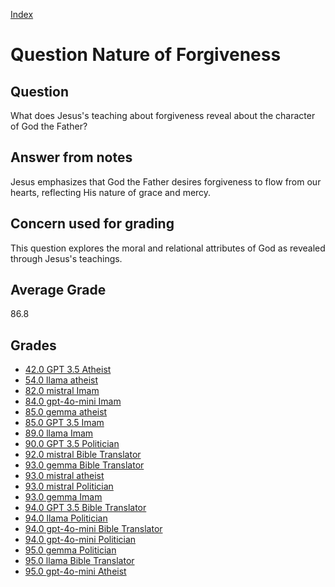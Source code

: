 
[Index](../../index.md)
# Question Nature of Forgiveness
## Question
What does Jesus's teaching about forgiveness reveal about the character of God the Father?

## Answer from notes
Jesus emphasizes that God the Father desires forgiveness to flow from our hearts, reflecting His nature of grace and mercy.

## Concern used for grading
This question explores the moral and relational attributes of God as revealed through Jesus's teachings.

## Average Grade
86.8

## Grades
 * [42.0 GPT 3.5 Atheist](../answers/GPT_3.5_Atheist/Nature_of_Forgiveness.md)
 * [54.0 llama atheist](../answers/llama_atheist/Nature_of_Forgiveness.md)
 * [82.0 mistral Imam](../answers/mistral_Imam/Nature_of_Forgiveness.md)
 * [84.0 gpt-4o-mini Imam](../answers/gpt-4o-mini_Imam/Nature_of_Forgiveness.md)
 * [85.0 gemma atheist](../answers/gemma_atheist/Nature_of_Forgiveness.md)
 * [85.0 GPT 3.5 Imam](../answers/GPT_3.5_Imam/Nature_of_Forgiveness.md)
 * [89.0 llama Imam](../answers/llama_Imam/Nature_of_Forgiveness.md)
 * [90.0 GPT 3.5 Politician](../answers/GPT_3.5_Politician/Nature_of_Forgiveness.md)
 * [92.0 mistral Bible Translator](../answers/mistral_Bible_Translator/Nature_of_Forgiveness.md)
 * [93.0 gemma Bible Translator](../answers/gemma_Bible_Translator/Nature_of_Forgiveness.md)
 * [93.0 mistral atheist](../answers/mistral_atheist/Nature_of_Forgiveness.md)
 * [93.0 mistral Politician](../answers/mistral_Politician/Nature_of_Forgiveness.md)
 * [93.0 gemma Imam](../answers/gemma_Imam/Nature_of_Forgiveness.md)
 * [94.0 GPT 3.5 Bible Translator](../answers/GPT_3.5_Bible_Translator/Nature_of_Forgiveness.md)
 * [94.0 llama Politician](../answers/llama_Politician/Nature_of_Forgiveness.md)
 * [94.0 gpt-4o-mini Bible Translator](../answers/gpt-4o-mini_Bible_Translator/Nature_of_Forgiveness.md)
 * [94.0 gpt-4o-mini Politician](../answers/gpt-4o-mini_Politician/Nature_of_Forgiveness.md)
 * [95.0 gemma Politician](../answers/gemma_Politician/Nature_of_Forgiveness.md)
 * [95.0 llama Bible Translator](../answers/llama_Bible_Translator/Nature_of_Forgiveness.md)
 * [95.0 gpt-4o-mini Atheist](../answers/gpt-4o-mini_Atheist/Nature_of_Forgiveness.md)
